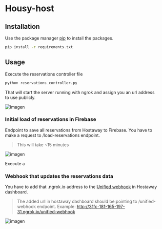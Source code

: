 # Housy-host

## Installation

Use the package manager [pip](https://pip.pypa.io/en/stable/) to install the packages.

```bash
pip install -r requirements.txt
```

## Usage

Execute the reservations controller file

```bash
python reservations_controller.py
```
That will start the server running with ngrok and assign you an url address to use publicly.

![imagen](https://user-images.githubusercontent.com/31170000/218459526-887ed326-593b-4436-8da9-4753bcd2d258.png)

### Initial load of reservations in Firebase
Endpoint to save all reservations from Hostaway to Firebase. You have to make a request to /load-reservations endpoint.
>This will take ~15 minutes

![imagen](https://user-images.githubusercontent.com/31170000/218461581-7acdf17a-3097-4687-80ab-4c425a99baf3.png)


Execute a 

### Webhook that updates the reservations data
You have to add that .ngrok.io address to the [Unified webhook](https://dashboard.hostaway.com/settings/integrations) in Hostaway dashboard.
> The added url in hostaway dashboard should be pointing to /unified-webhook endpoint. Example: http://31fc-181-165-197-31.ngrok.io/unified-webhook

![imagen](https://user-images.githubusercontent.com/31170000/218460310-87994e19-be82-4dbc-9376-82a414b30545.png)
